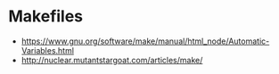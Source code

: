 # Makefiles
- https://www.gnu.org/software/make/manual/html_node/Automatic-Variables.html
- http://nuclear.mutantstargoat.com/articles/make/

